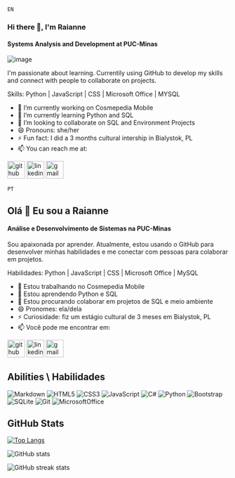 `` EN ``
### Hi there 👋, I'm Raianne 
#### Systems Analysis and Development at PUC-Minas

![image](https://github.com/user-attachments/assets/f3a02fb6-25eb-4aa2-ac5b-81fec6d04d68)


I'm passionate about learning. Currentily using GitHub to develop my skills and connect with people to collaborate on projects.

Skills: Python | JavaScript | CSS | Microsoft Office |  MYSQL

- 🔭 I’m currently working on Cosmepedia Mobile  
- 🌱 I’m currently learning Python and SQL 
- 👯 I’m looking to collaborate on SQL and Environment Projects 
- 😄 Pronouns: she/her 
- ⚡ Fun fact: I did a 3 months cultural intership in Bialystok, PL
- 📫 You can reach me at: 


[<img src='https://cdn.jsdelivr.net/npm/simple-icons@3.0.1/icons/github.svg' alt='github' height='40'>](https://github.com/Raianne-Martins)  [<img src='https://cdn.jsdelivr.net/npm/simple-icons@3.0.1/icons/linkedin.svg' alt='linkedin' height='40'>](https://www.linkedin.com/in/devraianne/)  [<img src='https://cdn.jsdelivr.net/npm/simple-icons@3.0.1/icons/gmail.svg' alt='gmail' height='40'>](raianne90martins@gmail.com)  


`` PT ``

## Olá 👋 Eu sou a Raianne
#### Análise e Desenvolvimento de Sistemas na PUC-Minas

Sou apaixonada por aprender. Atualmente, estou usando o GitHub para desenvolver minhas habilidades e me conectar com pessoas para colaborar em projetos.

Habilidades: Python | JavaScript | CSS | Microsoft Office | MySQL

- 🔭 Estou trabalhando no Cosmepedia Mobile
- 🌱 Estou aprendendo Python e SQL
- 👯 Estou procurando colaborar em projetos de SQL e meio ambiente
- 😄 Pronomes: ela/dela
- ⚡ Curiosidade: fiz um estágio cultural de 3 meses em Bialystok, PL
- 📫 Você pode me encontrar em:

[<img src='https://cdn.jsdelivr.net/npm/simple-icons@3.0.1/icons/github.svg' alt='github' height='40'>](https://github.com/Raianne-Martins)  [<img src='https://cdn.jsdelivr.net/npm/simple-icons@3.0.1/icons/linkedin.svg' alt='linkedin' height='40'>](https://www.linkedin.com/in/devraianne/)  [<img src='https://cdn.jsdelivr.net/npm/simple-icons@3.0.1/icons/gmail.svg' alt='gmail' height='40'>](raianne90martins@gmail.com)  


## Abilities \ Habilidades
![Markdown](https://img.shields.io/badge/Markdown-000?style=for-the-badge&logo=markdown)
![HTML5](https://img.shields.io/badge/HTML5-E34F26?style=for-the-badge&logo=html5&logoColor=white)
![CSS3](https://img.shields.io/badge/CSS3-1572B6?style=for-the-badge&logo=css3&logoColor=white)
![JavaScript](https://img.shields.io/badge/JavaScript-F7DF1E?style=for-the-badge&logo=javascript&logoColor=black)
![C#](https://img.shields.io/badge/C%23-239120?style=for-the-badge&logo=c-sharp&logoColor=white)
![Python](https://img.shields.io/badge/python-3670A0?style=for-the-badge&logo=python&logoColor=ffdd54)
![Bootstrap](https://img.shields.io/badge/-boostrap-0D1117?style=for-the-badge&logo=bootstrap&labelColor=0D1117)
![SQLite](https://img.shields.io/badge/sqlite-%2307405e.svg?style=for-the-badge&logo=sqlite&logoColor=white)
![Git](https://img.shields.io/badge/GIT-E44C30?style=for-the-badge&logo=git&logoColor=white)
![MicrosoftOffice](https://img.shields.io/badge/Microsoft_Office-3670A0?style=for-the-badge&logo=microsoft-office&logoColor=white)

## GitHub Stats

[![Top Langs](https://github-readme-stats.vercel.app/api/top-langs/?username=Raianne-Martins)](https://github.com/anuraghazra/github-readme-stats)

![GitHub stats](https://github-readme-stats.vercel.app/api?username=Raianne-Martins&show_icons=true&count_private=true)  

![GitHub streak stats](https://streak-stats.demolab.com/?user=Raianne-Martins)  


